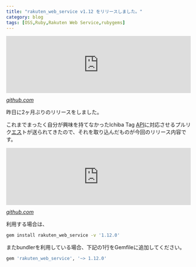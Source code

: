 ```yaml
---
title: "rakuten_web_service v1.12 をリリースしました。"
category: blog
tags: [OSS,Ruby,Rakuten Web Service,rubygems]
---
```

<p><iframe src="https://hatenablog-parts.com/embed?url=https%3A%2F%2Fgithub.com%2Frakuten-ws%2Frws-ruby-sdk" title="rakuten-ws/rws-ruby-sdk" class="embed-card embed-webcard" scrolling="no" frameborder="0" style="display: block; width: 100%; height: 155px; max-width: 500px; margin: 10px 0px;"></iframe><cite class="hatena-citation"><a href="https://github.com/rakuten-ws/rws-ruby-sdk">github.com</a></cite></p>

<p>昨日に2ヶ月ぶりのリリースをしました。</p>

<p>これまでまったく自分が興味を持てなかったIchiba Tag <a class="keyword" href="http://d.hatena.ne.jp/keyword/API">API</a>に対応させるプルリク<a class="keyword" href="http://d.hatena.ne.jp/keyword/%A5%A8%A5%B9">エス</a>トが送られてきたので、それを取り込んだものが今回のリリース内容です。</p>

<p><iframe src="https://hatenablog-parts.com/embed?url=https%3A%2F%2Fgithub.com%2Frakuten-ws%2Frws-ruby-sdk%2Fpull%2F110" title="Add Item TagIds attribute &amp; Tag API by keisukeponpoko · Pull Request #110 · rakuten-ws/rws-ruby-sdk" class="embed-card embed-webcard" scrolling="no" frameborder="0" style="display: block; width: 100%; height: 155px; max-width: 500px; margin: 10px 0px;"></iframe><cite class="hatena-citation"><a href="https://github.com/rakuten-ws/rws-ruby-sdk/pull/110">github.com</a></cite></p>

<p>利用する場合は、</p>

```sh
gem install rakuten_web_service -v '1.12.0'
```

<p>またbundlerを利用している場合、下記の1行をGemfileに追加してください。</p>

```ruby
gem 'rakuten_web_service', '~> 1.12.0'
```
